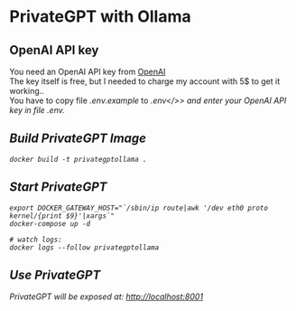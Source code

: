 # PrivateGPT with Ollama
## OpenAI API key
You need an OpenAI API key from <a href="https://platform.openai.com/api-keys">OpenAI</a><br/>
The key itself is free, but I needed to charge my account with 5$ to get it working..<br/>
You have to copy file <i>.env.example</i> to <i>.env</>> and enter your OpenAI API key in file <i>.env</i>.

## Build PrivateGPT Image
```
docker build -t privategptollama .
```
## Start PrivateGPT
```
export DOCKER_GATEWAY_HOST="`/sbin/ip route|awk '/dev eth0 proto kernel/{print $9}'|xargs`"
docker-compose up -d

# watch logs:
docker logs --follow privategptollama
```
## Use PrivateGPT
PrivateGPT will be exposed at: <a href="http://localhost:8001">http://localhost:8001</a>